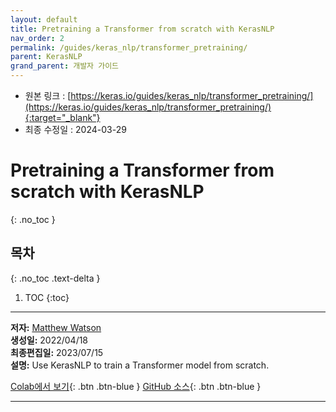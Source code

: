 ```yaml
---
layout: default
title: Pretraining a Transformer from scratch with KerasNLP
nav_order: 2
permalink: /guides/keras_nlp/transformer_pretraining/
parent: KerasNLP
grand_parent: 개발자 가이드
---
```


* 원본 링크 : [https://keras.io/guides/keras_nlp/transformer_pretraining/](https://keras.io/guides/keras_nlp/transformer_pretraining/){:target="_blank"}
* 최종 수정일 : 2024-03-29

# Pretraining a Transformer from scratch with KerasNLP
{: .no_toc }

## 목차
{: .no_toc .text-delta }

1. TOC
{:toc}

---

**저자:** [Matthew Watson](https://github.com/mattdangerw/)  
**생성일:** 2022/04/18  
**최종편집일:** 2023/07/15  
**설명:** Use KerasNLP to train a Transformer model from scratch.

[Colab에서 보기](https://colab.research.google.com/github/keras-team/keras-io/blob/master/guides/ipynb/keras_nlp/transformer_pretraining.ipynb){: .btn .btn-blue }
[GitHub 소스](https://github.com/keras-team/keras-io/blob/master/guides/keras_nlp/transformer_pretraining.py){: .btn .btn-blue }

----
